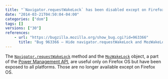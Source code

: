 ```yaml
---
title: "`Navigator.requestWakeLock` has been disabled except on Firefox OS"
date: "2014-03-21T04:50:04-04:00"
categories: ["dom"]
tags: []
versions: ["30"]
references:
    - url: "https://bugzilla.mozilla.org/show_bug.cgi?id=963366"
      title: "Bug 963366 – Hide navigator.requestWakeLock and MozWakeLock from the web except on Firefox OS"
---
```

The [`Navigator.requestWakeLock`](https://developer.mozilla.org/docs/Web/API/Navigator.requestWakeLock) method and the [`MozWakeLock`](https://developer.mozilla.org/docs/Web/API/MozWakeLock) object, a part of the [Power Management API](https://developer.mozilla.org/docs/WebAPI/Power_Management), are useful only on Firefox OS but have been exposed to all platforms. Those are no longer available except on Firefox OS.
